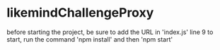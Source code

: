# likemindChallengeProxy

before starting the project, be sure to add the URL in 'index.js' line 9
to start, run the command 'npm install' and then 'npm start'
